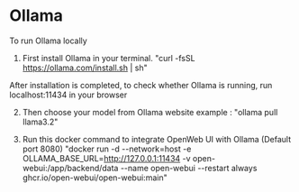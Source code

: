 # Ollama
To run Ollama locally

1. First install Ollama in your terminal.
"curl -fsSL https://ollama.com/install.sh | sh"

After installation is completed, to check whether Ollama is running, run localhost:11434 in your browser

2. Then choose your model from Ollama website
example : "ollama pull llama3.2"

3. Run this docker command to integrate OpenWeb UI with Ollama (Default port 8080)
"docker run -d --network=host -e OLLAMA_BASE_URL=http://127.0.0.1:11434 -v open-webui:/app/backend/data --name open-webui --restart always ghcr.io/open-webui/open-webui:main"
